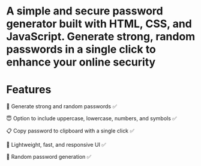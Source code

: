 # A simple and secure password generator built with HTML, CSS, and JavaScript. Generate strong, random passwords in a single click to enhance your online security 

# Features 

🔐 Generate strong and random passwords ✅

😇 Option to include uppercase, lowercase, numbers, and symbols ✅

📋 Copy password to clipboard with a single click ✅

🚀 Lightweight, fast, and responsive UI ✅

🔑 Random password generation	✅
